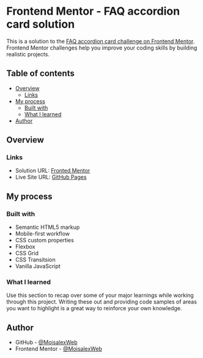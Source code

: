 # Frontend Mentor - FAQ accordion card solution

This is a solution to the [FAQ accordion card challenge on Frontend Mentor](https://www.frontendmentor.io/challenges/faq-accordion-card-XlyjD0Oam). Frontend Mentor challenges help you improve your coding skills by building realistic projects. 

## Table of contents

- [Overview](#overview)
  - [Links](#links)
- [My process](#my-process)
  - [Built with](#built-with)
  - [What I learned](#what-i-learned)
- [Author](#author)


## Overview


### Links

- Solution URL: [Fronted Mentor](https://www.frontendmentor.io/solutions/responsive-faq-accordion-with-animated-text-using-flexbox-and-grid-sGhpG1M46G)
- Live Site URL: [GitHub Pages](https://moisalexweb.github.io/Responsive-faq-accordion/)

## My process

### Built with

- Semantic HTML5 markup
- Mobile-first workflow
- CSS custom properties
- Flexbox
- CSS Grid
- CSS Transitsion
- Vanilla JavaScript



### What I learned

Use this section to recap over some of your major learnings while working through this project. Writing these out and providing code samples of areas you want to highlight is a great way to reinforce your own knowledge.



## Author

- GitHub - [@MoisalexWeb](https://github.com/MoisalexWeb)
- Frontend Mentor - [@MoisalexWeb](https://www.frontendmentor.io/profile/MoisalexWeb)

